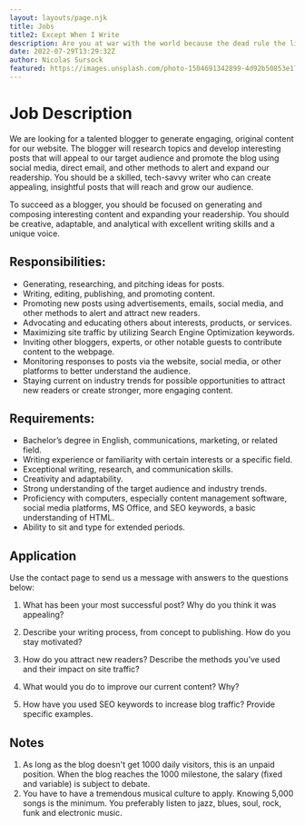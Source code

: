 ```yaml
---
layout: layouts/page.njk
title: Jobs 
title2: Except When I Write
description: Are you at war with the world because the dead rule the living? Is music is the only way out?
date: 2022-07-29T13:29:32Z
author: Nicolas Sursock
featured: https://images.unsplash.com/photo-1504691342899-4d92b50853e1?ixlib=rb-1.2.1&ixid=MnwxMjA3fDB8MHxwaG90by1wYWdlfHx8fGVufDB8fHx8&auto=format&fit=crop
---
```


# Job Description
We are looking for a talented blogger to generate engaging, original content for our website. The blogger will research topics and develop interesting posts that will appeal to our target audience and promote the blog using social media, direct email, and other methods to alert and expand our readership. You should be a skilled, tech-savvy writer who can create appealing, insightful posts that will reach and grow our audience.

To succeed as a blogger, you should be focused on generating and composing interesting content and expanding your readership. You should be creative, adaptable, and analytical with excellent writing skills and a unique voice.

## Responsibilities:
 - Generating, researching, and pitching ideas for posts.
 - Writing, editing, publishing, and promoting content.
 - Promoting new posts using advertisements, emails, social media, and other methods to alert and attract new readers.
 - Advocating and educating others about interests, products, or services.
 - Maximizing site traffic by utilizing Search Engine Optimization keywords.
 - Inviting other bloggers, experts, or other notable guests to contribute content to the webpage.
 - Monitoring responses to posts via the website, social media, or other platforms to better understand the audience.
 - Staying current on industry trends for possible opportunities to attract new readers or create stronger, more engaging content.

## Requirements:
 - Bachelor’s degree in English, communications, marketing, or related field.
 - Writing experience or familiarity with certain interests or a specific field.
 - Exceptional writing, research, and communication skills.
 - Creativity and adaptability.
 - Strong understanding of the target audience and industry trends.
 - Proficiency with computers, especially content management software, social media platforms, MS Office, and SEO keywords, a basic understanding of HTML.
 - Ability to sit and type for extended periods.

## Application
Use the contact page to send us a message with answers to the questions below:
1. What has been your most successful post? Why do you think it was appealing?

2. Describe your writing process, from concept to publishing. How do you stay motivated?

3. How do you attract new readers? Describe the methods you’ve used and their impact on site traffic?

4. What would you do to improve our current content? Why?

5. How have you used SEO keywords to increase blog traffic? Provide specific examples.

## Notes
1. As long as the blog doesn't get 1000 daily visitors, this is an unpaid position. When the blog reaches the 1000 milestone, the salary (fixed and variable) is subject to debate.
2. You have to have a tremendous musical culture to apply. Knowing 5,000 songs is the minimum. You preferably listen to jazz, blues, soul, rock, funk and electronic music.